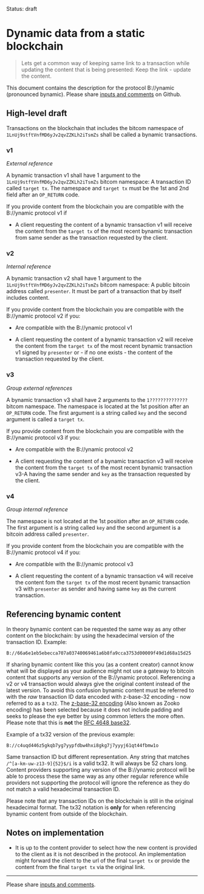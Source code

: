 Status: draft

# Dynamic data from a static blockchain

> Lets get a common way of keeping same link to a transaction while updating the content that is being presented: Keep the link - update the content. 

This document contains the description for the protocol B://ynamic (pronounced bynamic). Please share [inputs and comments](https://github.com/bico-media/bynamic/issues) on Github.

## High-level draft

Transactions on the blockchain that includes the bitcom namespace of `1LnUj9stftVnfMD6yJv2qvZZKLh2iTsmZs` shall be called a bynamic transactions. 

### v1

_External reference_

A bynamic transaction v1 shall have 1 argument to the `1LnUj9stftVnfMD6yJv2qvZZKLh2iTsmZs` bitcom namespace: A transaction ID called `target tx`. The namespace and `target tx` must be the 1st and 2nd field after an `OP_RETURN` code.

If you provide content from the blockchain you are compatible with the B://ynamic protocol v1 if 

- A client requesting the content of a bynamic transaction v1 will receive the content from the `target tx` of the most recent bynamic transaction from same sender as the transaction requested by the client. 


### v2

_Internal reference_

A bynamic transaction v2 shall have 1 argument to the `1LnUj9stftVnfMD6yJv2qvZZKLh2iTsmZs` bitcom namespace: A public bitcoin address called `presenter`. It must be part of a transaction that by itself includes content. 

If you provide content from the blockchain you are compatible with the B://ynamic protocol v2 if you: 

- Are compatible with the B://ynamic protocol v1

- A client requesting the content of a bynamic transaction v2 will receive the content from the `target tx` of the most recent bynamic transaction v1 signed by `presenter` or - if no one exists - the content of the transaction requested by the client. 



### v3

_Group external references_

A bynamic transaction v3 shall have 2 arguments to the `1??????????????` bitcom namespace. The namespace is located at the 1st position after an `OP_RETURN` code. The first argument is a string called `key` and the second argument is called a `target tx`.

If you provide content from the blockchain you are compatible with the B://ynamic protocol v3 if you:

- Are compatible with the B://ynamic protocol v2

- A client requesting the content of a bynamic transaction v3 will receive the content from the `target tx` of the most recent bynamic transaction v3-A having the same sender and `key` as the transaction requested by the client. 



### v4

_Group internal reference_

The namespace is not located at the 1st position after an `OP_RETURN` code. The first argument is a string called `key` and the second argument is a bitcoin address called `presenter`.

If you provide content from the blockchain you are compatible with the B://ynamic protocol v4 if you: 

- Are compatible with the B://ynamic protocol v3

- A client requesting the content of a bynamic transaction v4 will receive the content fom the `target tx` of the most recent bynamic transaction v3 with `presenter` as sender and having same `key` as the current transaction.  


## Referencing bynamic content

In theory bynamic content can be requested the same way as any other content on the blockchain: by using the hexadecimal version of the transaction ID. Example: 

    B://66a6e1eb5ebecca707a03740069461a6b8fa9cca3753d00009f49d1d68a15d25

If sharing bynamic content like this you (as a content creator) cannot know what will be displayed as your audience might not use a gateway to bitcoin content that supports any version of the B://ynamic protocol. Referencing a v2 or v4 transaction would always give the original content instead of the latest version. To avoid this confusion bynamic content must be referred to with the _raw_ transaction ID data encoded with z-base-32 encoding - now referred to as a `tx32`. The [z-base-32 encoding](https://philzimmermann.com/docs/human-oriented-base-32-encoding.txt) (Also known as Zooko encoding) has been selected because it does not include padding and seeks to please the eye better by using common letters the more often. Please note that this is **not** the [RFC 4648 base32](https://tools.ietf.org/html/rfc4648). 

Example of a tx32 version of the previous example: 

    B://c4uqd446z5gkqb7yg7yypfdbw4hxi8gkg7j7yyyj61qt44fbmw1o

Same transaction ID but different representation. Any string that matches `/^[a-km-uw-z13-9]{52}$/i` is a valid tx32. It will always be 52 chars long. Content providers supporting any version of the B://ynamic protocol will be able to process these the same way as any other regular reference while providers not supporting the protocol will ignore the reference as they do not match a valid hexadecimal transaction ID.

Please note that any transaction IDs on the blockchain is still in the original hexadecimal format. The tx32 notation is **only** for when referencing bynamic content from outside of the blockchain. 

## Notes on implementation

- It is up to the content provider to select how the new content is provided to the client as it is not described in the protocol. An implementation might forward the client to the url of the final `target tx` or provide the content from the final `target tx` via the original link. 

----

Please share [inputs and comments](https://github.com/bico-media/bynamic/issues).
